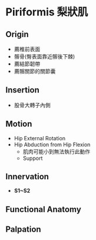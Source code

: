 # Piriformis 梨狀肌
## Origin
* 薦椎前表面
* 髂骨(臀表面靠近髂後下棘)
* 薦結節韌帶
* 薦髂關節的關節囊  

## Insertion
* 股骨大轉子內側  

## Motion
* Hip External Rotation  
* Hip Abduction from Hip Flexion
	* 肌肉可能小到無法執行此動作
	* Support  

## Innervation
* **S1~S2**  

## Functional Anatomy
## Palpation